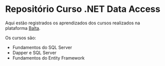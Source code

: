 # Repositório Curso .NET Data Access

Aqui estão registrados os aprendizados dos cursos realizados na plataforma [Balta](https://balta.io/).

Os cursos são:
- Fundamentos do SQL Server
- Dapper e SQL Server
- Fundamentos do Entity Framework
